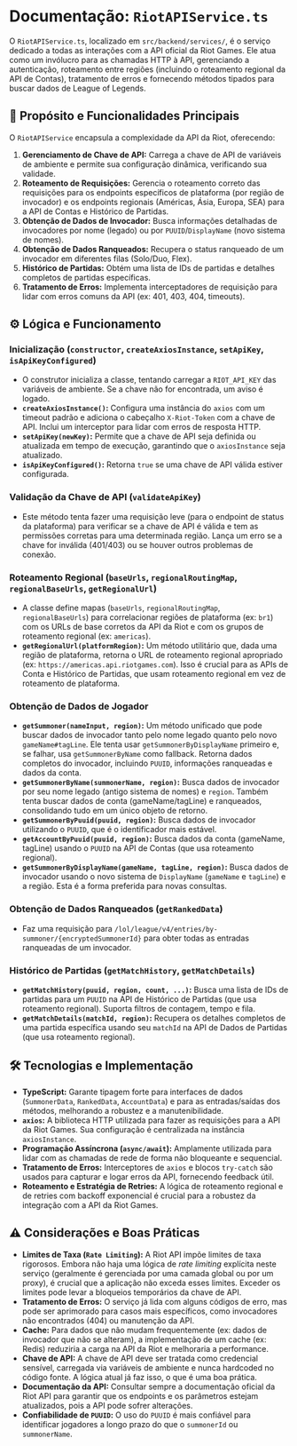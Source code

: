 # Documentação: `RiotAPIService.ts`

O `RiotAPIService.ts`, localizado em `src/backend/services/`, é o serviço dedicado a todas as interações com a API oficial da Riot Games. Ele atua como um invólucro para as chamadas HTTP à API, gerenciando a autenticação, roteamento entre regiões (incluindo o roteamento regional da API de Contas), tratamento de erros e fornecendo métodos tipados para buscar dados de League of Legends.

## 🎯 Propósito e Funcionalidades Principais

O `RiotAPIService` encapsula a complexidade da API da Riot, oferecendo:

1. **Gerenciamento de Chave de API:** Carrega a chave de API de variáveis de ambiente e permite sua configuração dinâmica, verificando sua validade.
2. **Roteamento de Requisições:** Gerencia o roteamento correto das requisições para os endpoints específicos de plataforma (por região de invocador) e os endpoints regionais (Américas, Ásia, Europa, SEA) para a API de Contas e Histórico de Partidas.
3. **Obtenção de Dados de Invocador:** Busca informações detalhadas de invocadores por nome (legado) ou por `PUUID`/`DisplayName` (novo sistema de nomes).
4. **Obtenção de Dados Ranqueados:** Recupera o status ranqueado de um invocador em diferentes filas (Solo/Duo, Flex).
5. **Histórico de Partidas:** Obtém uma lista de IDs de partidas e detalhes completos de partidas específicas.
6. **Tratamento de Erros:** Implementa interceptadores de requisição para lidar com erros comuns da API (ex: 401, 403, 404, timeouts).

## ⚙️ Lógica e Funcionamento

### Inicialização (`constructor`, `createAxiosInstance`, `setApiKey`, `isApiKeyConfigured`)

* O construtor inicializa a classe, tentando carregar a `RIOT_API_KEY` das variáveis de ambiente. Se a chave não for encontrada, um aviso é logado.
* **`createAxiosInstance()`:** Configura uma instância do `axios` com um timeout padrão e adiciona o cabeçalho `X-Riot-Token` com a chave de API. Inclui um interceptor para lidar com erros de resposta HTTP.
* **`setApiKey(newKey)`:** Permite que a chave de API seja definida ou atualizada em tempo de execução, garantindo que o `axiosInstance` seja atualizado.
* **`isApiKeyConfigured()`:** Retorna `true` se uma chave de API válida estiver configurada.

### Validação da Chave de API (`validateApiKey`)

* Este método tenta fazer uma requisição leve (para o endpoint de status da plataforma) para verificar se a chave de API é válida e tem as permissões corretas para uma determinada região. Lança um erro se a chave for inválida (401/403) ou se houver outros problemas de conexão.

### Roteamento Regional (`baseUrls`, `regionalRoutingMap`, `regionalBaseUrls`, `getRegionalUrl`)

* A classe define mapas (`baseUrls`, `regionalRoutingMap`, `regionalBaseUrls`) para correlacionar regiões de plataforma (ex: `br1`) com os URLs de base corretos da API da Riot e com os grupos de roteamento regional (ex: `americas`).
* **`getRegionalUrl(platformRegion)`:** Um método utilitário que, dada uma região de plataforma, retorna o URL de roteamento regional apropriado (ex: `https://americas.api.riotgames.com`). Isso é crucial para as APIs de Conta e Histórico de Partidas, que usam roteamento regional em vez de roteamento de plataforma.

### Obtenção de Dados de Jogador

* **`getSummoner(nameInput, region)`:** Um método unificado que pode buscar dados de invocador tanto pelo nome legado quanto pelo novo `gameName#tagLine`. Ele tenta usar `getSummonerByDisplayName` primeiro e, se falhar, usa `getSummonerByName` como fallback. Retorna dados completos do invocador, incluindo `PUUID`, informações ranqueadas e dados da conta.
* **`getSummonerByName(summonerName, region)`:** Busca dados de invocador por seu nome legado (antigo sistema de nomes) e `region`. Também tenta buscar dados de conta (gameName/tagLine) e ranqueados, consolidando tudo em um único objeto de retorno.
* **`getSummonerByPuuid(puuid, region)`:** Busca dados de invocador utilizando o `PUUID`, que é o identificador mais estável.
* **`getAccountByPuuid(puuid, region)`:** Busca dados da conta (gameName, tagLine) usando o `PUUID` na API de Contas (que usa roteamento regional).
* **`getSummonerByDisplayName(gameName, tagLine, region)`:** Busca dados de invocador usando o novo sistema de `DisplayName` (`gameName` e `tagLine`) e a região. Esta é a forma preferida para novas consultas.

### Obtenção de Dados Ranqueados (`getRankedData`)

* Faz uma requisição para `/lol/league/v4/entries/by-summoner/{encryptedSummonerId}` para obter todas as entradas ranqueadas de um invocador.

### Histórico de Partidas (`getMatchHistory`, `getMatchDetails`)

* **`getMatchHistory(puuid, region, count, ...)`:** Busca uma lista de IDs de partidas para um `PUUID` na API de Histórico de Partidas (que usa roteamento regional). Suporta filtros de contagem, tempo e fila.
* **`getMatchDetails(matchId, region)`:** Recupera os detalhes completos de uma partida específica usando seu `matchId` na API de Dados de Partidas (que usa roteamento regional).

## 🛠️ Tecnologias e Implementação

* **TypeScript:** Garante tipagem forte para interfaces de dados (`SummonerData`, `RankedData`, `AccountData`) e para as entradas/saídas dos métodos, melhorando a robustez e a manutenibilidade.
* **`axios`:** A biblioteca HTTP utilizada para fazer as requisições para a API da Riot Games. Sua configuração é centralizada na instância `axiosInstance`.
* **Programação Assíncrona (`async/await`):** Amplamente utilizada para lidar com as chamadas de rede de forma não bloqueante e sequencial.
* **Tratamento de Erros:** Interceptores de `axios` e blocos `try-catch` são usados para capturar e logar erros da API, fornecendo feedback útil.
* **Roteamento e Estratégia de Retries:** A lógica de roteamento regional e de retries com backoff exponencial é crucial para a robustez da integração com a API da Riot Games.

## ⚠️ Considerações e Boas Práticas

* **Limites de Taxa (`Rate Limiting`):** A Riot API impõe limites de taxa rigorosos. Embora não haja uma lógica de *rate limiting* explícita neste serviço (geralmente é gerenciada por uma camada global ou por um proxy), é crucial que a aplicação não exceda esses limites. Exceder os limites pode levar a bloqueios temporários da chave de API.
* **Tratamento de Erros:** O serviço já lida com alguns códigos de erro, mas pode ser aprimorado para casos mais específicos, como invocadores não encontrados (404) ou manutenção da API.
* **Cache:** Para dados que não mudam frequentemente (ex: dados de invocador que não se alteram), a implementação de um cache (ex: Redis) reduziria a carga na API da Riot e melhoraria a performance.
* **Chave de API:** A chave de API deve ser tratada como credencial sensível, carregada via variáveis de ambiente e nunca hardcoded no código fonte. A lógica atual já faz isso, o que é uma boa prática.
* **Documentação da API:** Consultar sempre a documentação oficial da Riot API para garantir que os endpoints e os parâmetros estejam atualizados, pois a API pode sofrer alterações.
* **Confiabilidade de `PUUID`:** O uso do `PUUID` é mais confiável para identificar jogadores a longo prazo do que o `summonerId` ou `summonerName`.
